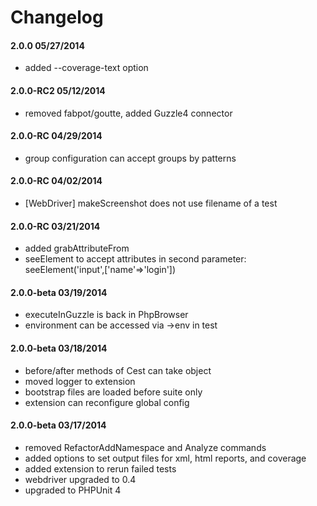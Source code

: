 # Changelog

#### 2.0.0 05/27/2014

* added --coverage-text option


#### 2.0.0-RC2 05/12/2014

* removed fabpot/goutte, added Guzzle4 connector


#### 2.0.0-RC 04/29/2014

* group configuration can accept groups by patterns


#### 2.0.0-RC 04/02/2014

* [WebDriver] makeScreenshot does not use filename of a test


#### 2.0.0-RC 03/21/2014

* added grabAttributeFrom
* seeElement to accept attributes in second parameter: seeElement('input',['name'=>'login'])


#### 2.0.0-beta 03/19/2014

* executeInGuzzle is back in PhpBrowser
* environment can be accessed via ->env in test


#### 2.0.0-beta 03/18/2014

* before/after methods of Cest can take  object
* moved logger to extension
* bootstrap files are loaded before suite only
* extension can reconfigure global config


#### 2.0.0-beta 03/17/2014

* removed RefactorAddNamespace and Analyze commands
* added options to set output files for xml, html reports, and coverage
* added extension to rerun failed tests
* webdriver upgraded to 0.4
* upgraded to PHPUnit 4